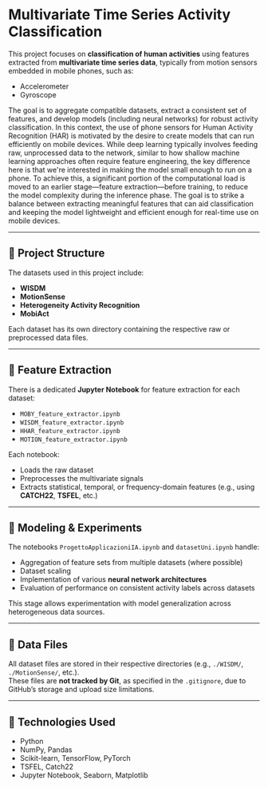 # Multivariate Time Series Activity Classification

This project focuses on **classification of human activities** using features extracted from **multivariate time series data**, typically from motion sensors embedded in mobile phones, such as:
- Accelerometer
- Gyroscope

The goal is to aggregate compatible datasets, extract a consistent set of features, and develop models (including neural networks) for robust activity classification. In this context, the use of phone sensors for Human Activity Recognition (HAR) is motivated by the desire to create models that can run efficiently on mobile devices. While deep learning typically involves feeding raw, unprocessed data to the network, similar to how shallow machine learning approaches often require feature engineering, the key difference here is that we're interested in making the model small enough to run on a phone. To achieve this, a significant portion of the computational load is moved to an earlier stage—feature extraction—before training, to reduce the model complexity during the inference phase. The goal is to strike a balance between extracting meaningful features that can aid classification and keeping the model lightweight and efficient enough for real-time use on mobile devices.

---

## 📁 Project Structure

The datasets used in this project include:

- **WISDM**
- **MotionSense**
- **Heterogeneity Activity Recognition**
- **MobiAct**

Each dataset has its own directory containing the respective raw or preprocessed data files.

---

## 🧠 Feature Extraction

There is a dedicated **Jupyter Notebook** for feature extraction for each dataset:
- `MOBY_feature_extractor.ipynb`
- `WISDM_feature_extractor.ipynb`
- `HHAR_feature_extractor.ipynb`
- `MOTION_feature_extractor.ipynb`

Each notebook:
- Loads the raw dataset
- Preprocesses the multivariate signals
- Extracts statistical, temporal, or frequency-domain features (e.g., using **CATCH22**, **TSFEL**, etc.)

---

## 🤖 Modeling & Experiments

The notebooks `ProgettoApplicazioniIA.ipynb` and `datasetUni.ipynb` handle:
- Aggregation of feature sets from multiple datasets (where possible)
- Dataset scaling
- Implementation of various **neural network architectures**
- Evaluation of performance on consistent activity labels across datasets

This stage allows experimentation with model generalization across heterogeneous data sources.

---

## 📂 Data Files

All dataset files are stored in their respective directories (e.g., `./WISDM/`, `./MotionSense/`, etc.).  
These files are **not tracked by Git**, as specified in the `.gitignore`, due to GitHub’s storage and upload size limitations.

---

## 🚀 Technologies Used

- Python  
- NumPy, Pandas  
- Scikit-learn, TensorFlow, PyTorch  
- TSFEL, Catch22  
- Jupyter Notebook, Seaborn, Matplotlib
